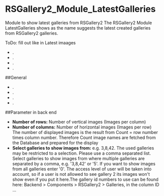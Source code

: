 # RSGallery2_Module_LatestGalleries
Module to show latest galleries from RSGallery2
The RSGallery2 Module LatestGalleries shows as the name suggests the latest created galleries from RSGallery2 galleries.


ToDo: fill out like in Latest imaages

* .
* .
* .
* .

##General

* .
* .
* .
* .

##Parameter in back end

* **Number of rows:** Number of vertical images  (Images per column)  
* **Number of columns:** Number of horizontal images (Images per row)  
The number of displayed images is the result from Count = row number times column number. Therefore Count image names are fetched from the Database and prepared for the display  
* **Select galleries to show images from:** e.g. 3,8,42. The used galleries may be restricted to a selection. Please use a comma separated list. Select galleries to show images from where multiple galleries are separated by a comma, e.g. '3,8,42' or '5'. If you want to show images from all galleries enter '0'. The access level of user will be taken into account, so if a user is not allowed to see gallery 2 its images won't show even if you put it here.The gallery id numbers to use can be found here: Backend > Components > RSGallery2 > Galleries, in the column ID  
...

